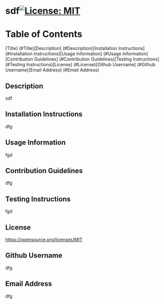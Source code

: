 # sdf[![License: MIT](https://img.shields.io/badge/License-MIT-yellow.svg)](https://opensource.org/licenses/MIT)

# Table of Contents
[Title] (#Title)[Description] (#Description)[Installation Instructions] (#Installation Instructions)[Usage Information] (#Usage Information)[Contribution Guidelines] (#Contribution Guidelines)[Testing Instructions] (#Testing Instructions)[License] (#License)[Github Username] (#Github Username)[Email Address] (#Email Address)

## Description
sdf

## Installation Instructions
dfg

## Usage Information
fgd

## Contribution Guidelines
dfg

## Testing Instructions
fgd

## License 
https://opensource.org/licenses/MIT

## Github Username
dfg

## Email Address
dfg

